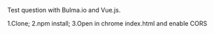 Test question with Bulma.io and Vue.js.

1.Clone; 
2.npm install;
3.Open in chrome index.html and enable CORS

